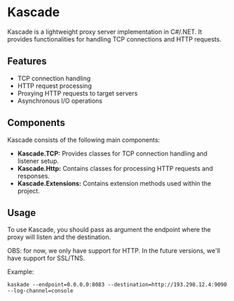 # Kascade

Kascade is a lightweight proxy server implementation in C#/.NET. It provides functionalities for handling TCP connections and HTTP requests.

## Features

- TCP connection handling
- HTTP request processing
- Proxying HTTP requests to target servers
- Asynchronous I/O operations

## Components

Kascade consists of the following main components:

- **Kascade.TCP:** Provides classes for TCP connection handling and listener setup.
- **Kascade.Http:** Contains classes for processing HTTP requests and responses.
- **Kascade.Extensions:** Contains extension methods used within the project.

## Usage

To use Kascade, you should pass as argument the endpoint where the proxy will listen and the destination.

OBS: for now, we only have support for HTTP. In the future versions, we'll have support for SSL/TNS. 

Example:

```shellscript
kaskade --endpoint=0.0.0.0:8083 --destination=http://193.298.12.4:9090 --log-channel=console
